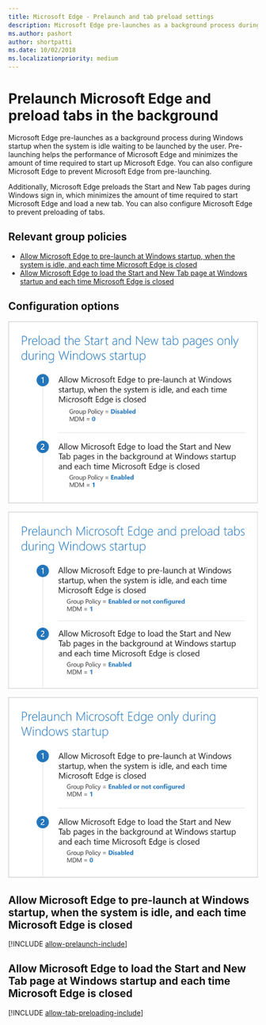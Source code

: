 ```yaml
---
title: Microsoft Edge - Prelaunch and tab preload settings
description: Microsoft Edge pre-launches as a background process during Windows startup when the system is idle waiting to be launched by the user.  Pre-launching helps the performance of Microsoft Edge and minimizes the amount of time required to start up Microsoft Edge.
ms.author: pashort
author: shortpatti
ms.date: 10/02/2018
ms.localizationpriority: medium
---
```


# Prelaunch Microsoft Edge and preload tabs in the background 



Microsoft Edge pre-launches as a background process during Windows startup when the system is idle waiting to be launched by the user.  Pre-launching helps the performance of Microsoft Edge and minimizes the amount of time required to start up Microsoft Edge. You can also configure Microsoft Edge to prevent Microsoft Edge from pre-launching.  

Additionally, Microsoft Edge preloads the Start and New Tab pages during Windows sign in, which minimizes the amount of time required to start Microsoft Edge and load a new tab.  You can also configure Microsoft Edge to prevent preloading of tabs. 


## Relevant group policies

- [Allow Microsoft Edge to pre-launch at Windows startup, when the system is idle, and each time Microsoft Edge is closed](#allow-microsoft-edge-to-pre-launch-at-windows-startup-when-the-system-is-idle-and-each-time-microsoft-edge-is-closed)
- [Allow Microsoft Edge to load the Start and New Tab page at Windows startup and each time Microsoft Edge is closed](#allow-microsoft-edge-to-start-and-load-the-start-and-new-tab-page-at-windows-startup-and-each-time-microsoft-edge-is-closed)


## Configuration options

![Only preload the Start and New Tab pages during Windows startup](../images/preload-tabs-only-sm.png)

![Prelauch Microsoft Edge and preload Start and New Tab pages](../images/prelaunch-edge-and-preload-tabs-sm.png)

![Only prelaunch Microsoft Edge during Windows startup](../images/prelaunch-edge-only-sm.png)



## Allow Microsoft Edge to pre-launch at Windows startup, when the system is idle, and each time Microsoft Edge is closed
[!INCLUDE [allow-prelaunch-include](../includes/allow-prelaunch-include.md)]

## Allow Microsoft Edge to load the Start and New Tab page at Windows startup and each time Microsoft Edge is closed
[!INCLUDE [allow-tab-preloading-include](../includes/allow-tab-preloading-include.md)]
